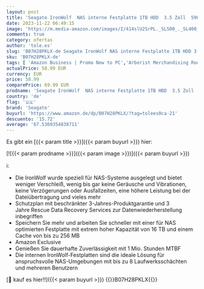 ```yaml
---
layout: post
title: 'Seagate IronWolf  NAS interne Festplatte 1TB HDD  3.5 Zoll  5900 U/Min  CMR  64 MB Cache  SATA 6GB/s  silber  FFP  inkl. 3 Jahre Rescue Service  Modellnr.: ST1000VNZ02'
date: 2023-11-22 06:49:15
image: 'https://m.media-amazon.com/images/I/414slU2SrPL._SL500_._SL400_.jpg'
comments: true
category: ofertas
author: 'tole.es'
slug: 'B07H28PKLX-de Seagate IronWolf NAS interne Festplatte 1TB HDD 3.5 Zoll...'
sku: 'B07H28PKLX-de'
tags: [ 'Amazon Business | Promo New to PC','Arborist Merchandising Root','Computer & Zubehör','Datenspeicher','Homeoffice-Lösungen','IT-Zubehör','Interne Festplatten','Interne Speichermedien','Interner Speicher','Self Service','Special Features Stores','Stores','a4cbee59-f823-40fe-831a-7de64f655f6f_0','a4cbee59-f823-40fe-831a-7de64f655f6f_4701','e26659c6-d1cd-45cb-800b-2f9b432b8572_0','e26659c6-d1cd-45cb-800b-2f9b432b8572_1001','e26659c6-d1cd-45cb-800b-2f9b432b8572_4401','seagate','🇩🇪', ]
actualPrice: 58.99 EUR
currency: EUR
price: 58.99
comparePrice: 69.99 EUR
prodname: 'Seagate IronWolf  NAS interne Festplatte 1TB HDD  3.5 Zoll  5900 U/Min  CMR  64 MB Cache  SATA 6GB/s  silber  FFP  inkl. 3 Jahre Rescue Service  Modellnr.: ST1000VNZ02'
country: 'de'
flag: '🇩🇪'
brand: 'Seagate'
buyurl: 'https://www.amazon.de/dp/B07H28PKLX/?tag=tolees0ca-21'
descuento: '15.72'
average: '67.5369354838711'
---
```


Es gibt ein [{{< param title >}}]({{< param buyurl >}}) hier:

[![{{< param prodname >}}]({{< param image >}})]({{< param buyurl >}})

ℹ️:

- Die IronWolf wurde speziell für NAS-Systeme ausgelegt und bietet weniger Verschleiß, wenig bis gar keine Geräusche und Vibrationen, keine Verzögerungen oder Ausfallzeiten, eine höhere Leistung bei der Dateiübertragung und vieles mehr
- Schutzplan mit beschränkter 3-Jahres-Produktgarantie und 3 Jahre Rescue Data Recovery Services zur Datenwiederherstellung inbegriffen
- Speichern Sie mehr und arbeiten Sie schneller mit einer für NAS optimierten Festplatte mit extrem hoher Kapazität von 16 TB und einem Cache von bis zu 256 MB
- Amazon Exclusive
- Genießen Sie dauerhafte Zuverlässigkeit mit 1 Mio. Stunden MTBF
- Die internen IronWolf-Festplatten sind die ideale Lösung für anspruchsvolle NAS-Umgebungen mit bis zu 8 Laufwerksschächten und mehreren Benutzern

[🛒 kauf es hier!!]({{< param buyurl >}})
{{<world>}}B07H28PKLX{{</world>}}

